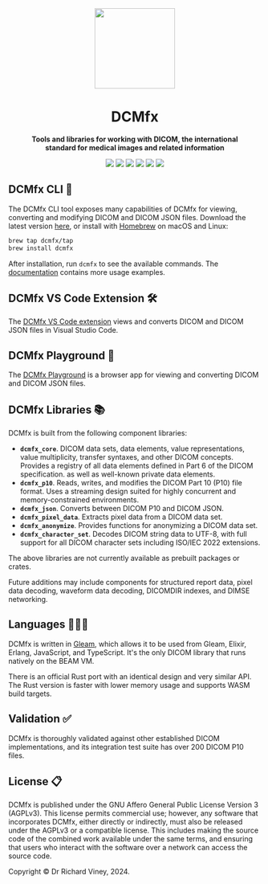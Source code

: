 <div align="center">
  <img src="https://emoji2svg.deno.dev/api/🩻" height="160px">
  <h1>DCMfx</h1>
  <p>
    <strong>
      Tools and libraries for working with DICOM, the international
      <br/>
      standard for medical images and related information
    </strong>
    <br />
  </p>

  [<img src="https://img.shields.io/github/v/release/dcmfx/dcmfx">](https://github.com/dcmfx/dcmfx/releases/latest)
  [<img src="https://img.shields.io/badge/semantic--release-angular-e10079?logo=semantic-release">](https://github.com/semantic-release/semantic-release)
  [<img src="https://github.com/dcmfx/dcmfx/actions/workflows/test.yml/badge.svg">](https://github.com/dcmfx/dcmfx/actions/workflows/test.yml)
  [<img src="https://img.shields.io/badge/License-AGPLv3-blue.svg">](https://www.gnu.org/licenses/agpl-3.0.en.html)
  [<img src="https://img.shields.io/badge/Gleam-1.5-FFAFF3">](https://gleam.run)
  [<img src="https://img.shields.io/badge/MSRV-1.80-CE422B">](https://www.rust-lang.org)
</div>

## DCMfx CLI 🔧

The DCMfx CLI tool exposes many capabilities of DCMfx for viewing, converting
and modifying DICOM and DICOM JSON files. Download the latest version
[here](https://github.com/dcmfx/dcmfx/releases/latest), or install with
[Homebrew](https://brew.sh) on macOS and Linux:

```sh
brew tap dcmfx/tap
brew install dcmfx
```

After installation, run `dcmfx` to see the available commands. The
[documentation](./docs/cli.md) contains more usage examples.

## DCMfx VS Code Extension 🛠️

The [DCMfx VS Code extension](https://github.com/dcmfx/dcmfx-vscode) views and
converts DICOM and DICOM JSON files in Visual Studio Code.

## DCMfx Playground 🛝

The [DCMfx Playground](https://github.com/dcmfx/dcmfx-playground) is a browser
app for viewing and converting DICOM and DICOM JSON files.

## DCMfx Libraries 📚

DCMfx is built from the following component libraries:

- **`dcmfx_core`**. DICOM data sets, data elements, value representations, value
  multiplicity, transfer syntaxes, and other DICOM concepts. Provides a registry
  of all data elements defined in Part 6 of the DICOM specification. as well as
  well-known private data elements.
- **`dcmfx_p10`**. Reads, writes, and modifies the DICOM Part 10 (P10) file
  format. Uses a streaming design suited for highly concurrent and
  memory-constrained environments.
- **`dcmfx_json`**. Converts between DICOM P10 and DICOM JSON.
- **`dcmfx_pixel_data`**. Extracts pixel data from a DICOM data set.
- **`dcmfx_anonymize`**. Provides functions for anonymizing a DICOM data set.
- **`dcmfx_character_set`**. Decodes DICOM string data to UTF-8, with full
  support for all DICOM character sets including ISO/IEC 2022 extensions.

The above libraries are not currently available as prebuilt packages or crates.

Future additions may include components for structured report data, pixel data
decoding, waveform data decoding, DICOMDIR indexes, and DIMSE networking.

## Languages 👨🏼‍💻

DCMfx is written in [Gleam](https://gleam.run), which allows it to be used from
Gleam, Elixir, Erlang, JavaScript, and TypeScript. It's the only DICOM library
that runs natively on the BEAM VM.

There is an official Rust port with an identical design and very similar API.
The Rust version is faster with lower memory usage and supports WASM build
targets.

## Validation ✅

DCMfx is thoroughly validated against other established DICOM implementations,
and its integration test suite has over 200 DICOM P10 files.

## License 📋

DCMfx is published under the GNU Affero General Public License Version 3
(AGPLv3). This license permits commercial use; however, any software that
incorporates DCMfx, either directly or indirectly, must also be released under
the AGPLv3 or a compatible license. This includes making the source code of the
combined work available under the same terms, and ensuring that users who
interact with the software over a network can access the source code.

Copyright © Dr Richard Viney, 2024.

